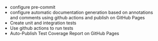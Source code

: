 - configure pre-commit
- configure automatic documentation generation based on annotations and comments using github actions and publish on GitHub Pages
- Create unit and integration tests
- Use github actions to run tests
- Auto-Publish Test Coverage Report on GitHub Pages
